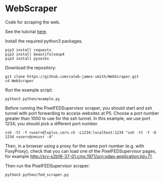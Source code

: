 # WebScraper

Code for scraping the web.

See the tutorial [here](https://realpython.com/beautiful-soup-web-scraper-python).

Install the required python3 packages.
```
pip3 install requests
pip3 install beautifulsoup4
pip3 install pysocks
```

Download the repository:
```
git clone https://github.com/caleb-james-smith/WebScraper.git
cd WebScraper
```

Run the example script:
```
python3 python/example.py 
```

Before running the PixelFEDSupervisor scraper,
you should start and ssh tunnel with port forwarding to access websites at P5.
Choose a port number greater than 1000 to use for the ssh tunnel.
In this example, we use port 1234; you should pick a different port number.
```
ssh -tt -Y <user>@lxplus.cern.ch -L1234:localhost:1234 "ssh -tt -Y -D 1234 <user>@cmsusr -4"
```

Then, in a browser using a proxy for the same port number (e.g. with FoxyProxy),
check that you can load one of the PixelFEDSupervisor pages,
for example http://srv-s2b18-37-01.cms:1971/urn:xdaq-application:lid=71.

Then run the PixelFEDSupervisor scraper:
```
python3 python/fed_scraper.py
```

